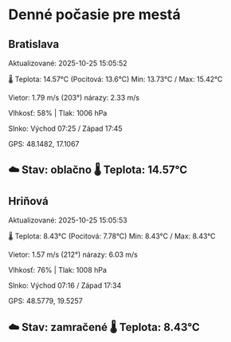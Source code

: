 ﻿# Denné počasie pre mestá

## Bratislava
Aktualizované: 2025-10-25 15:05:52

🌡️ Teplota: 14.57°C 
(Pocitová: 13.6°C)
Min: 13.73°C / Max: 15.42°C

Vietor: 1.79 m/s    (203°) 
nárazy: 2.33 m/s

Vlhkosť: 58% | Tlak: 1006 hPa

Slnko: Východ 07:25 / Západ 17:45

GPS: 48.1482, 17.1067

☁️ Stav: oblačno        🌡️ Teplota: 14.57°C
---

## Hriňová
Aktualizované: 2025-10-25 15:05:53

🌡️ Teplota: 8.43°C 
(Pocitová: 7.78°C)
Min: 8.43°C / Max: 8.43°C

Vietor: 1.57 m/s (212°)
nárazy: 6.03 m/s

Vlhkosť: 76% | Tlak: 1008 hPa

Slnko: Východ 07:16 / Západ 17:34

GPS: 48.5779, 19.5257

☁️ Stav: zamračené        🌡️ Teplota: 8.43°C
---
